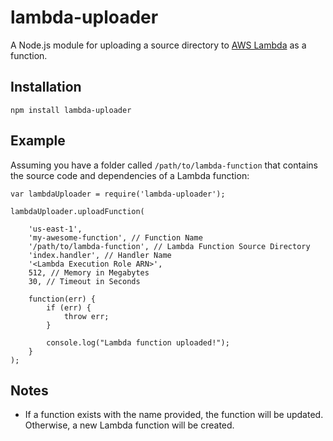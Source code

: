 # lambda-uploader

A Node.js module for uploading a source directory to [AWS Lambda](https://aws.amazon.com/lambda/) as a function. 

## Installation
```
npm install lambda-uploader
```

## Example

Assuming you have a folder called `/path/to/lambda-function` that contains the source code and dependencies of a Lambda function:

```node
var lambdaUploader = require('lambda-uploader');

lambdaUploader.uploadFunction(

    'us-east-1',
    'my-awesome-function', // Function Name
    '/path/to/lambda-function', // Lambda Function Source Directory
    'index.handler', // Handler Name
    '<Lambda Execution Role ARN>', 
    512, // Memory in Megabytes
    30, // Timeout in Seconds
    
    function(err) {
        if (err) {
            throw err;
        }
        
        console.log("Lambda function uploaded!");
    }
);

```

## Notes

- If a function exists with the name provided, the function will be updated. Otherwise, a new Lambda function will be created.